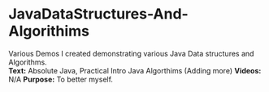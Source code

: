 # JavaDataStructures-And-Algorithims
Various Demos I created demonstrating various Java Data structures and Algorithms.  
**Text:** Absolute Java, Practical Intro Java Algorthims (Adding more)
**Videos:** N/A
**Purpose:** To better myself.
